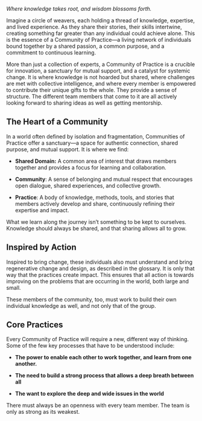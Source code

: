 _Where knowledge takes root, and wisdom blossoms forth._

Imagine a circle of weavers, each holding a thread of knowledge, expertise, and lived experience. As they share their stories, their skills intertwine, creating something far greater than any individual could achieve alone. This is the essence of a Community of Practice—a living network of individuals bound together by a shared passion, a common purpose, and a commitment to continuous learning.

More than just a collection of experts, a Community of Practice is a crucible for innovation, a sanctuary for mutual support, and a catalyst for systemic change. It is where knowledge is not hoarded but shared, where challenges are met with collective intelligence, and where every member is empowered to contribute their unique gifts to the whole. They provide a sense of structure. The different team members that come to it are all actively looking forward to sharing ideas as well as getting mentorship.

## **The Heart of a Community**

In a world often defined by isolation and fragmentation, Communities of Practice offer a sanctuary—a space for authentic connection, shared purpose, and mutual support. It is where we find:

- **Shared Domain:** A common area of interest that draws members together and provides a focus for learning and collaboration.
    
- **Community**: A sense of belonging and mutual respect that encourages open dialogue, shared experiences, and collective growth.
    
- **Practice**: A body of knowledge, methods, tools, and stories that members actively develop and share, continuously refining their expertise and impact.
    

What we learn along the journey isn’t something to be kept to ourselves. Knowledge should always be shared, and that sharing allows all to grow.

## **Inspired by Action**

Inspired to bring change, these individuals also must understand and bring regenerative change and design, as described in the glossary. It is only that way that the practices create impact. This ensures that all action is towards improving on the problems that are occurring in the world, both large and small.

These members of the community, too, must work to build their own individual knowledge as well, and not only that of the group.

## **Core Practices**

Every Community of Practice will require a new, different way of thinking. Some of the few key processes that have to be understood include:

- **The power to enable each other to work together, and learn from one another.**
    
- **The need to build a strong process that allows a deep breath between all**
    
- **The want to explore the deep and wide issues in the world**
    

There must always be an openness with every team member. The team is only as strong as its weakest.
